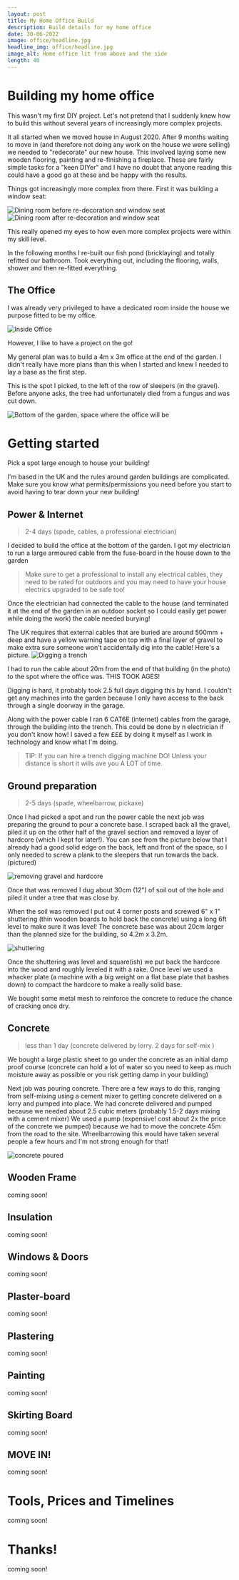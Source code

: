 ```yaml
---
layout: post
title: My Home Office Build
description: Build details for my home office
date: 30-06-2022
image: office/headline.jpg
headline_img: office/headline.jpg
image_alt: Home office lit from above and the side
length: 40
---
```


# Building my home office

This wasn't my first DIY project. Let's not pretend that I suddenly knew how to build this without several years of increasingly
more complex projects.

It all started when we moved house in August 2020. After 9 months waiting to move in (and therefore not doing any work on the 
house we were selling) we needed to "redecorate" our new house. This involved laying some new wooden flooring, painting and 
re-finishing a fireplace. These are fairly simple tasks for a "keen DIYer" and I have no doubt that anyone reading this 
could have a good go at these and be happy with the results.

Things got increasingly more complex from there. First it was building a window seat:

![Dining room before re-decoration and window seat](/images/office/window-seat-before.jpg)
![Dining room after re-decoration and window seat](/images/office/window-seat-after.jpg)

This really opened my eyes to how even more complex projects were within my skill level.

In the following months I re-built our fish pond (bricklaying) and totally refitted our bathroom. Took everything out, including the 
flooring, walls, shower and then re-fitted everything.

## The Office

I was already very privileged to have a dedicated room inside the house we purpose fitted to be my office. 

![Inside Office](/images/office/inside-office.jpg)

However, I like to have a project on the go!

My general plan was to build a 4m x 3m office at the end of the garden. I didn't really have more plans than this when I started
and knew I needed to lay a base as the first step.

This is the spot I picked, to the left of the row of sleepers (in the gravel). Before anyone asks, the tree had unfortunately died from a fungus and
was cut down. 

![Bottom of the garden, space where the office will be](/images/office/bottom-garden.jpg)

# Getting started

Pick a spot large enough to house your building! 

I'm based in the UK and the rules around garden buildings are complicated. Make sure you know what permits/permissions you need
before you start to avoid having to tear down your new building!

## Power & Internet 
> 2-4 days (spade, cables, a professional electrician)


I decided to build the office at the bottom of the garden. I got my electrician to run a large armoured cable from the fuse-board
in the house down to the garden 

 > Make sure to get a professional to install any electrical cables, they need to be rated for outdoors and you may need
 > to have your house electrics upgraded to be safe too!

Once the electrician had connected the cable to the house (and terminated it at the end of the garden in an outdoor socket 
so I could easily get power while doing the work) the cable needed burying!

The UK requires that external cables that are buried are around 500mm + deep and have a yellow warning tape on top with a final layer of 
gravel to make extra sure someone won't accidentally dig into the cable! Here's a picture.
![Digging a trench](/images/office/trench.jpg)

I had to run the cable about 20m from the end of that building (in the photo) to the spot where the office was. THIS TOOK AGES!

Digging is hard, it probably took 2.5 full days digging this by hand. I couldn't get any machines into the garden because I only have access
to the back through a single doorway in the garage.

Along with the power cable I ran 6 CAT6E (internet) cables from the garage, through the building into the trench. This could be done by n 
electrician if you don't know how! I saved a few £££ by doing it myself as I work in technology and know what I'm doing. 

> TIP: If you can hire a trench digging machine DO! Unless your distance is short it wills ave you A LOT of time.

## Ground preparation 
> 2-5 days (spade, wheelbarrow, pickaxe)

Once I had picked a spot and run the power cable the next job was preparing the ground to pour a concrete base. I scraped back all the gravel, piled it up on the other half 
of the gravel section and removed a layer of hardcore (which I kept for later!). You can see from the picture below that
I already had a good solid edge on the back, left and front of the space, so I only needed to screw a plank to the sleepers that run towards the back. (pictured) 

![removing gravel and hardcore](/images/office/removed-gravel.jpg)

Once that was removed I dug about 30cm (12") of soil out of the hole and piled it under a tree that was close by. 

When the soil was removed I put out 4 corner posts and screwed 6" x 1" shuttering (thin wooden boards to hold back the concrete) using a long 6ft level to make sure it 
was level! The concrete base was about 20cm larger than the planned size for the building, so 4.2m x 3.2m. 

![shuttering](/images/office/shuttering.jpg)

Once the shuttering was level and square(ish) we put back the hardcore into the wood and roughly leveled it with a rake. Once
level we used a whacker plate (a machine with a big weight on a flat base plate that bashes down) to compact the hardcore to
make a really solid base.

We bought some metal mesh to reinforce the concrete to reduce the chance of cracking once dry. 

## Concrete

> less than 1 day (concrete delivered by lorry. 2 days for self-mix )

We bought a large plastic sheet to go under the concrete as an initial damp proof course (concrete can hold a lot of water so you need to keep as much moisture away as 
possible or you risk getting damp in your building)

Next job was pouring concrete. There are a few ways to do this, ranging from self-mixing using a cement mixer to getting concrete 
delivered on a lorry and pumped into place. We had concrete delivered and pumped because we needed about 2.5 cubic meters (probably 1.5-2 days mixing with a cement mixer) We used 
a pump (expensive! cost about 2x the price of the concrete we pumped) because we had to move the concrete 45m from the road to the site. Wheelbarrowing this would have taken several people
a few hours and I'm not strong enough for that!

![concrete poured](/images/office/concrete.jpg)

## Wooden Frame
coming soon!
## Insulation
coming soon!
## Windows & Doors
coming soon!
## Plaster-board
coming soon!
## Plastering
coming soon!
## Painting
coming soon!
## Skirting Board
coming soon!
## MOVE IN!
coming soon!
# Tools, Prices and Timelines
coming soon!
# Thanks!
coming soon!
